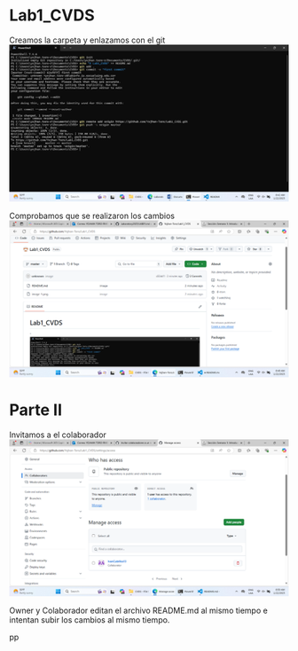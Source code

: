 # Lab1_CVDS
Creamos la carpeta y enlazamos con el git 
![alt text](image-1.png)

Comprobamos que se realizaron los cambios
![alt text](image.png)

# Parte II

Invitamos a el colaborador
![alt text](image-2.png)



Owner y Colaborador editan el archivo README.md al mismo tiempo e intentan subir los cambios al mismo tiempo.


pp